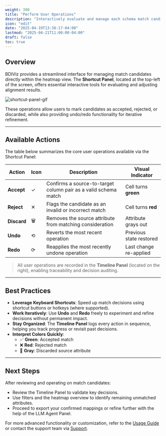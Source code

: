 ```yaml
---
weight: 300
title: "Perform User Operations"
description: "Interactively evaluate and manage each schema match candidate."
icon: "edit"
date: "2025-04-19T13:38:17-04:00"
lastmod: "2025-04-21T11:00:00-04:00"
draft: false
toc: true
---
```


## Overview

BDIViz provides a streamlined interface for managing match candidates directly within the heatmap view. The **Shortcut Panel**, located at the top-left of the screen, offers essential interactive tools for evaluating and adjusting alignment results.

![shortcut-panel-gif](./images/shortcut-panel.gif)

These operations allow users to mark candidates as accepted, rejected, or discarded, while also providing undo/redo functionality for iterative refinement.

---

## Available Actions

The table below summarizes the core user operations available via the Shortcut Panel:

| Action      | Icon  | Description                                                                 | Visual Indicator       |
|-------------|-------|-----------------------------------------------------------------------------|-------------------------|
| **Accept**  | ✓     | Confirms a source-to-target column pair as a valid schema match             | Cell turns **green**    |
| **Reject**  | ✕     | Flags the candidate as an invalid or incorrect match                        | Cell turns **red**      |
| **Discard** | 🗑️     | Removes the source attribute from matching consideration                    | Attribute grays out     |
| **Undo**    | ⟲     | Reverts the most recent operation                                            | Previous state restored |
| **Redo**    | ⟳     | Reapplies the most recently undone operation                                 | Last change re-applied  |

> All user operations are recorded in the **Timeline Panel** (located on the right), enabling traceability and decision auditing.

---

## Best Practices

- **Leverage Keyboard Shortcuts**: Speed up match decisions using shortcut buttons or hotkeys (where supported).
- **Work Iteratively**: Use **Undo** and **Redo** freely to experiment and refine decisions without permanent impact.
- **Stay Organized**: The **Timeline Panel** logs every action in sequence, helping you track progress or revisit past decisions.
- **Interpret Colors Quickly**:
  - ✅ **Green**: Accepted match
  - ❌ **Red**: Rejected match
  - 🚫 **Gray**: Discarded source attribute

---

## Next Steps

After reviewing and operating on match candidates:

- Review the Timeline Panel to validate key decisions.
- Use filters and the heatmap overview to identify remaining unmatched attributes.
- Proceed to export your confirmed mappings or refine further with the help of the LLM Agent Panel.

For more advanced functionality or customization, refer to the [Usage Guide](/docs/usage) or contact the support team via [Support](/support).
